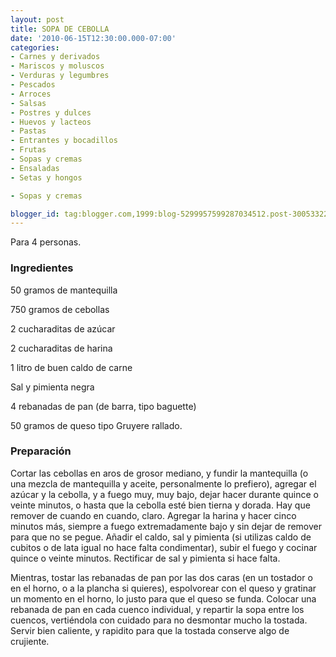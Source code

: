 ```yaml
---
layout: post
title: SOPA DE CEBOLLA
date: '2010-06-15T12:30:00.000-07:00'
categories:
- Carnes y derivados
- Mariscos y moluscos
- Verduras y legumbres
- Pescados
- Arroces
- Salsas
- Postres y dulces
- Huevos y lacteos
- Pastas
- Entrantes y bocadillos
- Frutas
- Sopas y cremas
- Ensaladas
- Setas y hongos

- Sopas y cremas

blogger_id: tag:blogger.com,1999:blog-5299957599287034512.post-3005332221254986329
---
```


Para 4 personas.

<h3>Ingredientes</h3>

50 gramos de mantequilla

750 gramos de cebollas

2 cucharaditas de azúcar

2 cucharaditas de harina

1 litro de buen caldo de carne

Sal y pimienta negra

4 rebanadas de pan (de barra, tipo baguette)

50 gramos de queso tipo Gruyere rallado.

<h3>Preparación</h3>

Cortar las cebollas en aros de grosor mediano, y fundir la mantequilla (o una mezcla de mantequilla y aceite, personalmente lo prefiero), agregar el azúcar y la cebolla, y a fuego muy, muy bajo, dejar hacer durante quince o veinte minutos, o hasta que la cebolla esté bien tierna y dorada. Hay que remover de cuando en cuando, claro. Agregar la harina y hacer cinco minutos más, siempre a fuego extremadamente bajo y sin dejar de remover para que no se pegue. Añadir el caldo, sal y pimienta (si utilizas caldo de cubitos o de lata igual no hace falta condimentar), subir el fuego y cocinar quince o veinte minutos. Rectificar de sal y pimienta si hace falta.

Mientras, tostar las rebanadas de pan por las dos caras (en un tostador o en el horno, o a la plancha si quieres), espolvorear con el queso y gratinar un momento en el horno, lo justo para que el queso se funda. Colocar una rebanada de pan en cada cuenco individual, y repartir la sopa entre los cuencos, vertiéndola con cuidado para no desmontar mucho la tostada. Servir bien caliente, y rapidito para que la tostada conserve algo de crujiente.


